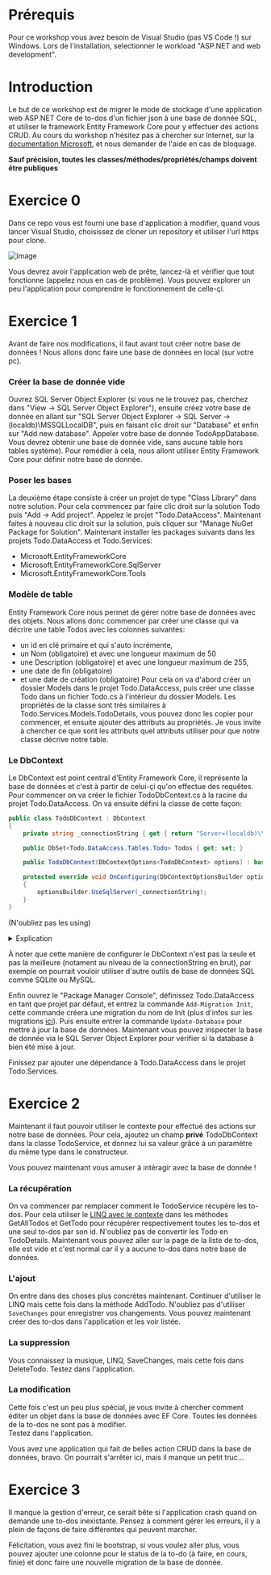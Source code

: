 # Prérequis
Pour ce workshop vous avez besoin de Visual Studio (pas VS Code !) sur Windows. Lors de l'installation, selectionner le workload "ASP.NET and web development".

# Introduction
Le but de ce workshop est de migrer le mode de stockage d'une application web ASP.NET Core de to-dos d'un fichier json à une base de donnée SQL, et utiliser le framework Entity Framework Core pour y effectuer des actions CRUD.
Au cours du workshop n'hésitez pas à chercher sur Internet, sur la [documentation Microsoft](https://learn.microsoft.com/fr-fr/), et nous demander de l'aide en cas de bloquage.

**Sauf précision, toutes les classes/méthodes/propriétés/champs doivent être publiques**

# Exercice 0
Dans ce repo vous est fourni une base d'application à modifier, quand vous lancer Visual Studio, choisissez de cloner un repository et utiliser l'url https pour clone.

![image](https://github.com/AxelHumeau/Workshop-ASP.NET-Core-Entity-Framework-Core/assets/91881636/7bbab376-4f80-4418-bb14-31750d47c58e)

Vous devrez avoir l'application web de prête, lancez-là et vérifier que tout fonctionne (appelez nous en cas de problème).
Vous pouvez explorer un peu l'application pour comprendre le fonctionnement de celle-çi.

# Exercice 1
Avant de faire nos modifications, il faut avant tout créer notre base de données !
Nous allons donc faire une base de données en local (sur votre pc).

### Créer la base de donnée vide
Ouvrez SQL Server Object Explorer (si vous ne le trouvez pas, cherchez dans "View -> SQL Server Object Explorer"), ensuite créez votre base de donnée en allant sur "SQL Server Object Explorer -> SQL Server -> (localdb)\MSSQLLocalDB", puis en faisant clic droit sur "Database" et enfin sur "Add new database".
Appeler votre base de donnée TodoAppDatabase.
Vous devrez obtenir une base de donnée vide, sans aucune table hors tables système). Pour remédier à cela, nous allont utiliser Entity Framework Core pour définir notre base de donnée.

### Poser les bases
La deuxième étape consiste à créer un projet de type "Class Library" dans notre solution. Pour cela commencez par faire clic droit sur la solution Todo puis "Add -> Add project". Appelez le projet "Todo.DataAccess".
Maintenant faites à nouveau clic droit sur la solution, puis cliquer sur "Manage NuGet Package for Solution". Maintenant installer les packages suivants dans les projets Todo.DataAccess et Todo.Services:
 - Microsoft.EntityFrameworkCore
 - Microsoft.EntityFrameworkCore.SqlServer
 - Microsoft.EntityFrameworkCore.Tools

### Modèle de table
Entity Framework Core nous permet de gérer notre base de données avec des objets. Nous allons donc commencer par créer une classe qui va décrire une table Todos avec les colonnes suivantes:
 - un id en clé primaire et qui s'auto incrémente,
 - un Nom (obligatoire) et avec une longueur maximum de 50
 - une Description (obligatoire) et avec une longueur maximum de 255,
 - une date de fin (obligatoire)
 - et une date de création (obligatoire)
Pour cela on va d'abord créer un dossier Models dans le projet Todo.DataAccess, puis créer une classe Todo dans un fichier Todo.cs à l'intérieur du dossier Models.
Les propriétés de la classe sont très similaires à Todo.Services.Models.TodoDetails, vous pouvez donc les copier pour commencer, et ensuite ajouter des attributs
au propriétés. Je vous invite à chercher ce que sont les attributs quel attributs utiliser pour que notre classe décrive notre table.

### Le DbContext
Le DbContext est point central d'Entity Framework Core, il représente la base de données et c'est à partir de celui-çi qu'on effectue des requêtes.
Pour commencer on va créer le fichier TodoDbContext.cs à la racine du projet Todo.DataAccess.
On va ensuite défini la classe de cette façon:
```c#
public class TodoDbContext : DbContext
{
    private string _connectionString { get { return "Server=(localdb)\\mssqllocaldb;Database=TodoAppDatabase"; } }

    public DbSet<Todo.DataAccess.Tables.Todo> Todos { get; set; }

    public TodoDbContext(DbContextOptions<TodoDbContext> options) : base(options) { }

    protected override void OnConfiguring(DbContextOptionsBuilder optionsBuilder)
    {
        optionsBuilder.UseSqlServer(_connectionString);
    }
}
```
(N'oubliez pas les using)

<details>
 <summary>Explication</summary>
 _connectionString est un champ de la classe decrivant une chaine de caractère permettant de se connecter à la database<br/><br/>
 Todos est un DbSet de la classe Todo, il représente la table Todos dans la base de données<br/><br/>
 TodoDbContext(DbContextOptions<TodoDbContext> options) est le constructeur de la classe<br/><br/>
 OnConfiguring est une méthode qui permet de changer les paramètres de configuration, ici on ajoute aux options le fait d'utiliser SQL Server pour ce que connecter à notre base de donnée.
</details>

À noter que cette manière de configurer le DbContext n'est pas la seule et pas la meilleure (notament au niveau de la connectionString en brut), par exemple on pourrait vouloir utiliser d'autre outils de base de données SQL comme SQLite ou MySQL.
 
Enfin ouvrez le "Package Manager Console", définissez Todo.DataAccess en tant que projet par défaut, et entrez la commande `Add-Migration Init`, cette commande créera une migration du nom de Init (plus d'infos sur les migrations [ici](https://learn.microsoft.com/en-us/ef/core/managing-schemas/migrations/?tabs=dotnet-core-cli)). Puis ensuite entrer la commande `Update-Database` pour mettre à jour la base de données. Maintenant vous pouvez inspecter la base de donnée via le SQL Server Object Explorer pour vérifier si la database à bien été mise à jour.
 
Finissez par ajouter une dépendance à Todo.DataAccess dans le projet Todo.Services.
 
# Exercice 2
Maintenant il faut pouvoir utiliser le contexte pour effectué des actions sur notre base de données. Pour cela, ajoutez un champ **privé** TodoDbContext dans la classe TodoService, et donnez lui sa valeur grâce à un paramètre du même type dans le constructeur.
 
Vous pouvez maintenant vous amuser à intéragir avec la base de donnée !
 
### La récupération
On va commencer par remplacer comment le TodoService récupère les to-dos. Pour cela utiliser le [LINQ avec le contexte](https://learn.microsoft.com/en-us/ef/core/querying/) dans les méthodes GetAllTodos et GetTodo pour récupérer respectivement toutes les to-dos et une seul to-dos par son id.
N'oubliez pas de convertir les Todo en TodoDetails.
Maintenant vous pouvez aller sur la page de la liste de to-dos, elle est vide et c'est normal car il y a aucune to-dos dans notre base de données.
 
### L'ajout
On entre dans des choses plus concrètes maintenant. Continuer d'utiliser le LINQ mais cette fois dans la méthode AddTodo.
N'oubliez pas d'utiliser `SaveChanges` pour enregistrer vos changements.
Vous pouvez maintenant créer des to-dos dans l'application et les voir listée.
 
### La suppression
Vous connaissez la musique, LINQ, SaveChanges, mais cette fois dans DeleteTodo.
Testez dans l'application.
 
### La modification
Cette fois c'est un peu plus spécial, je vous invite à chercher comment éditer un objet dans la base de données avec EF Core. Toutes les données de la to-dos ne sont pas à modifier.  
Testez dans l'application.
 
Vous avez une application qui fait de belles action CRUD dans la base de données, bravo. On pourrait s'arrêter ici, mais il manque un petit truc...
 
# Exercice 3
Il manque la gestion d'erreur, ce serait bête si l'application crash quand on demande une to-dos inexistante.
Pensez à comment gérer les erreurs, il y a plein de façons de faire différentes qui peuvent marcher.
 
Félicitation, vous avez fini le bootstrap, si vous voulez aller plus, vous pouvez ajouter une colonne pour le status de la to-do (à faire, en cours, finie) et donc faire une nouvelle migration de la base de donnée.
